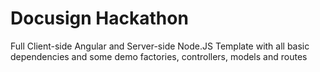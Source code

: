 # Docusign Hackathon

Full Client-side Angular and Server-side Node.JS Template with all basic dependencies and some demo factories, controllers, models and routes
